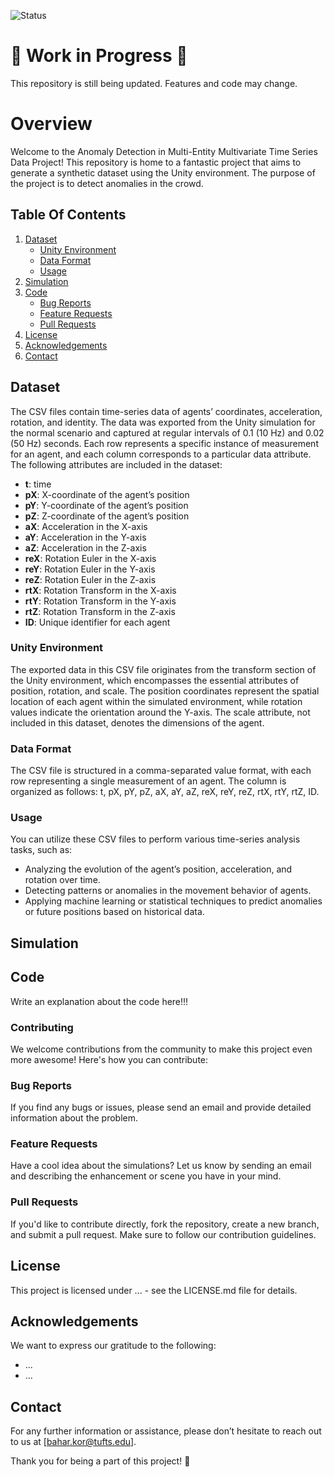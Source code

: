 ![Status](https://img.shields.io/badge/status-updating-yellow)
# 🚧 Work in Progress 🚧
This repository is still being updated. Features and code may change.

# Overview
Welcome to the Anomaly Detection in Multi-Entity Multivariate Time Series Data Project! This repository is home to a fantastic project that aims to generate a synthetic dataset using the Unity environment. The purpose of the project is to detect anomalies in the crowd.

## Table Of Contents 
1. [Dataset](#dataset)
   - [Unity Environment](#unity-environment)
   - [Data Format](#data-format)
   - [Usage](#usage)
2. [Simulation](#simulation)
3. [Code](#code)
   - [Bug Reports](#bug-reports)
   - [Feature Requests](#feature-requests)
   - [Pull Requests](#pull-requests)
4. [License](#license)
5. [Acknowledgements](#acknowledgements)
6. [Contact](#contact)

## Dataset
The CSV files contain time-series data of agents’ coordinates, acceleration, rotation, and
identity. The data was exported from the Unity simulation for the normal scenario and captured at 
regular intervals of 0.1 (10 Hz) and 0.02 (50 Hz) seconds. Each row represents a specific 
instance of measurement for an agent, and each column corresponds to a particular data 
attribute. The following attributes are included in the dataset:

* **t**: time  
*	**pX**: X-coordinate of the agent’s position  
*	**pY**: Y-coordinate of the agent’s position  
*	**pZ**: Z-coordinate of the agent’s position  
*	**aX**: Acceleration in the X-axis  
*	**aY**: Acceleration in the Y-axis  
*	**aZ**: Acceleration in the Z-axis  
*	**reX**: Rotation Euler in the X-axis  
*	**reY**: Rotation Euler in the Y-axis  
*	**reZ**: Rotation Euler in the Z-axis  
*	**rtX**: Rotation Transform in the X-axis  
*	**rtY**: Rotation Transform in the Y-axis  
*	**rtZ**: Rotation Transform in the Z-axis  
*	**ID**: Unique identifier for each agent

### Unity Environment
The exported data in this CSV file originates from the transform section of the Unity environment, which encompasses the essential attributes of position, rotation, and scale. The position coordinates represent the spatial location of each agent within the simulated environment, while rotation values indicate the orientation around the Y-axis. The scale attribute, not included in this dataset, denotes the dimensions of the agent. 

### Data Format
The CSV file is structured in a comma-separated value format, with each row representing a single measurement of an agent. The column is organized as follows: t, pX, pY, pZ, aX, aY, aZ, reX, reY, reZ, rtX, rtY, rtZ, ID. 

### Usage
You can utilize these CSV files to perform various time-series analysis tasks, such as:
*	Analyzing the evolution of the agent’s position, acceleration, and rotation over time. 
*	Detecting patterns or anomalies in the movement behavior of agents.
*	Applying machine learning or statistical techniques to predict anomalies or future positions based on historical data.

## Simulation

## Code
Write an explanation about the code here!!!
### Contributing 
We welcome contributions from the community to make this project even more awesome!
Here's how you can contribute:
### Bug Reports 
If you find any bugs or issues, please send an email and provide detailed information about the problem.
### Feature Requests
Have a cool idea about the simulations? Let us know by sending an email and describing the enhancement or scene you have in your mind.
### Pull Requests 
If you'd like to contribute directly, fork the repository, create a new branch, and submit a pull request. Make sure to follow our contribution guidelines.

## License
This project is licensed under ...  - see the LICENSE.md file for details.

## Acknowledgements
We want to express our gratitude to the following:
* ...
* ...

## Contact
For any further information or assistance, please don’t hesitate to reach out to us at [bahar.kor@tufts.edu].

Thank you for being a part of this project! 🚀
